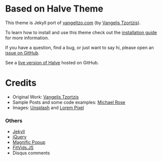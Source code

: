 # Based on Halve Theme

This theme is Jekyll port of [vangeltzo.com](http://vangeltzo.com/) (by [Vangelis Tzortzis](https://github.com/srekoble)).

To learn how to install and use this theme check out the [installation guide](http://taylantatli.me/Halve/halve-theme/) for more information.

If you have a question, find a bug, or just want to say hi, please open an [issue on GitHub](https://github.com/TaylanTatli/Halve/issues/new).

See a [live version of Halve](http://taylantatli.github.io/Halve) hosted on GitHub.

# Credits
- Original Work: [Vangelis Tzortzis](https://github.com/srekoble)  
- Sample Posts and some code examples: [Michael Rose](https://github.com/mmistakes/)
- Images: [Unsplash](https://unsplash.com/) and [Lorem Pixel](http://lorempixel.com)

### Others
- [Jekyll](http://jekyllrb.com/)
- [jQuery](http://jquery.com/)
- [Magnific Popup](http://dimsemenov.com/plugins/magnific-popup/)
- [FitVids.JS](http://fitvidsjs.com/)
- Disqus comments
